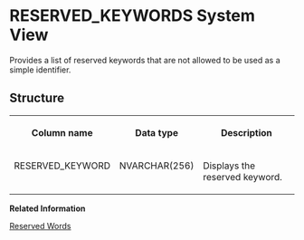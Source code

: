 <!-- loiof4204d3e6f5b1014ade0e12064d00743 -->

# RESERVED\_KEYWORDS System View

Provides a list of reserved keywords that are not allowed to be used as a simple identifier.



<a name="loiof4204d3e6f5b1014ade0e12064d00743___r_e_s_e_r_v_e_d__k_e_y_w_o_r_d_s_1struct_RESERVED_KEYWORDS"/>

## Structure


<table>
<tr>
<th valign="top">

Column name



</th>
<th valign="top">

Data type



</th>
<th valign="top">

Description



</th>
</tr>
<tr>
<td valign="top">

RESERVED\_KEYWORD



</td>
<td valign="top">

NVARCHAR\(256\)



</td>
<td valign="top">

Displays the reserved keyword.



</td>
</tr>
</table>

**Related Information**  


[Reserved Words](../../010-SQL-Reference/reserved-words-28bcd6a.md "Reserved words are words which have a special meaning to the SQL parser in the SAP HANA database and cannot be used as when defining an identifier.")

